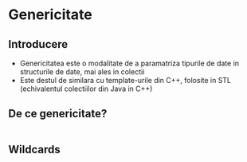# Genericitate
## Introducere
- Genericitatea este o modalitate de a paramatriza tipurile de date in structurile de date, mai ales in colectii
- Este destul de similara cu template-urile din C++, folosite in STL (echivalentul colectiilor din Java in C++)
## De ce genericitate?
```java
```
## Wildcards
